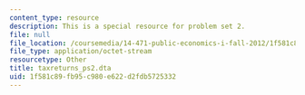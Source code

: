 ```yaml
---
content_type: resource
description: This is a special resource for problem set 2.
file: null
file_location: /coursemedia/14-471-public-economics-i-fall-2012/1f581c89fb95c980e622d2fdb5725332_taxreturns_ps2.dta
file_type: application/octet-stream
resourcetype: Other
title: taxreturns_ps2.dta
uid: 1f581c89-fb95-c980-e622-d2fdb5725332
---
```


